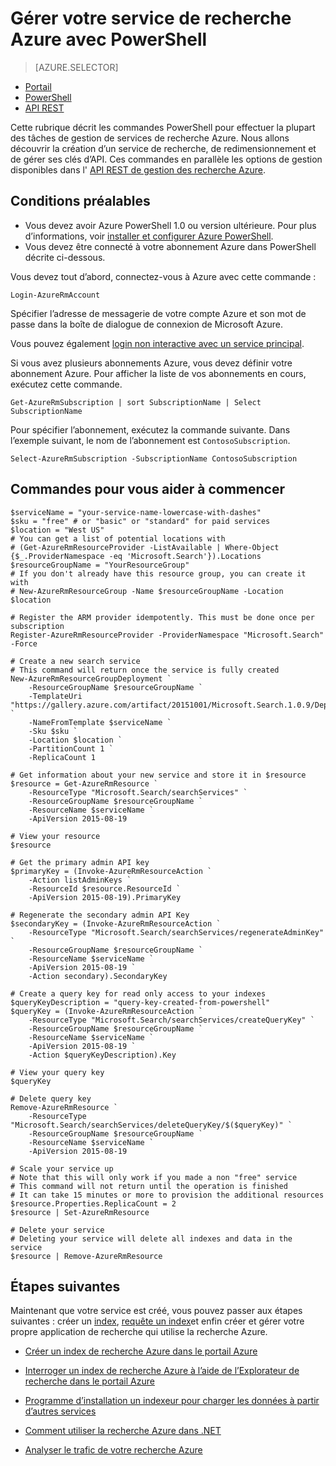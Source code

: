 <properties 
    pageTitle="Gérer la recherche Azure avec des scripts Powershell | Microsoft Azure | Service de recherche cloud hébergé" 
    description="Gérer votre service de recherche Azure avec des scripts PowerShell. Créer ou mettre à jour un service de recherche Azure et gérer des clés de d’administration de recherche Azure" 
    services="search" 
    documentationCenter="" 
    authors="seansaleh" 
    manager="mblythe" 
    editor=""
    tags="azure-resource-manager"/>

<tags 
    ms.service="search" 
    ms.devlang="na" 
    ms.workload="search" 
    ms.topic="article" 
    ms.tgt_pltfrm="powershell" 
    ms.date="08/15/2016" 
    ms.author="seasa"/>

# <a name="manage-your-azure-search-service-with-powershell"></a>Gérer votre service de recherche Azure avec PowerShell
> [AZURE.SELECTOR]
- [Portail](search-manage.md)
- [PowerShell](search-manage-powershell.md)
- [API REST](search-get-started-management-api.md)

Cette rubrique décrit les commandes PowerShell pour effectuer la plupart des tâches de gestion de services de recherche Azure. Nous allons découvrir la création d’un service de recherche, de redimensionnement et de gérer ses clés d’API.
Ces commandes en parallèle les options de gestion disponibles dans l' [API REST de gestion des recherche Azure](http://msdn.microsoft.com/library/dn832684.aspx).

## <a name="prerequisites"></a>Conditions préalables
 
- Vous devez avoir Azure PowerShell 1.0 ou version ultérieure. Pour plus d’informations, voir [installer et configurer Azure PowerShell](../powershell-install-configure.md).
- Vous devez être connecté à votre abonnement Azure dans PowerShell décrite ci-dessous.

Vous devez tout d’abord, connectez-vous à Azure avec cette commande :

    Login-AzureRmAccount

Spécifier l’adresse de messagerie de votre compte Azure et son mot de passe dans la boîte de dialogue de connexion de Microsoft Azure.

Vous pouvez également [login non interactive avec un service principal](../resource-group-authenticate-service-principal.md).

Si vous avez plusieurs abonnements Azure, vous devez définir votre abonnement Azure. Pour afficher la liste de vos abonnements en cours, exécutez cette commande.

    Get-AzureRmSubscription | sort SubscriptionName | Select SubscriptionName

Pour spécifier l’abonnement, exécutez la commande suivante. Dans l’exemple suivant, le nom de l’abonnement est `ContosoSubscription`.

    Select-AzureRmSubscription -SubscriptionName ContosoSubscription

## <a name="commands-to-help-you-get-started"></a>Commandes pour vous aider à commencer

    $serviceName = "your-service-name-lowercase-with-dashes"
    $sku = "free" # or "basic" or "standard" for paid services
    $location = "West US"
    # You can get a list of potential locations with
    # (Get-AzureRmResourceProvider -ListAvailable | Where-Object {$_.ProviderNamespace -eq 'Microsoft.Search'}).Locations
    $resourceGroupName = "YourResourceGroup" 
    # If you don't already have this resource group, you can create it with 
    # New-AzureRmResourceGroup -Name $resourceGroupName -Location $location

    # Register the ARM provider idempotently. This must be done once per subscription
    Register-AzureRmResourceProvider -ProviderNamespace "Microsoft.Search" -Force

    # Create a new search service
    # This command will return once the service is fully created
    New-AzureRmResourceGroupDeployment `
        -ResourceGroupName $resourceGroupName `
        -TemplateUri "https://gallery.azure.com/artifact/20151001/Microsoft.Search.1.0.9/DeploymentTemplates/searchServiceDefaultTemplate.json" `
        -NameFromTemplate $serviceName `
        -Sku $sku `
        -Location $location `
        -PartitionCount 1 `
        -ReplicaCount 1
    
    # Get information about your new service and store it in $resource
    $resource = Get-AzureRmResource `
        -ResourceType "Microsoft.Search/searchServices" `
        -ResourceGroupName $resourceGroupName `
        -ResourceName $serviceName `
        -ApiVersion 2015-08-19
    
    # View your resource
    $resource
    
    # Get the primary admin API key
    $primaryKey = (Invoke-AzureRmResourceAction `
        -Action listAdminKeys `
        -ResourceId $resource.ResourceId `
        -ApiVersion 2015-08-19).PrimaryKey

    # Regenerate the secondary admin API Key
    $secondaryKey = (Invoke-AzureRmResourceAction `
        -ResourceType "Microsoft.Search/searchServices/regenerateAdminKey" `
        -ResourceGroupName $resourceGroupName `
        -ResourceName $serviceName `
        -ApiVersion 2015-08-19 `
        -Action secondary).SecondaryKey

    # Create a query key for read only access to your indexes
    $queryKeyDescription = "query-key-created-from-powershell"
    $queryKey = (Invoke-AzureRmResourceAction `
        -ResourceType "Microsoft.Search/searchServices/createQueryKey" `
        -ResourceGroupName $resourceGroupName `
        -ResourceName $serviceName `
        -ApiVersion 2015-08-19 `
        -Action $queryKeyDescription).Key
    
    # View your query key
    $queryKey

    # Delete query key
    Remove-AzureRmResource `
        -ResourceType "Microsoft.Search/searchServices/deleteQueryKey/$($queryKey)" `
        -ResourceGroupName $resourceGroupName `
        -ResourceName $serviceName `
        -ApiVersion 2015-08-19
        
    # Scale your service up
    # Note that this will only work if you made a non "free" service
    # This command will not return until the operation is finished
    # It can take 15 minutes or more to provision the additional resources
    $resource.Properties.ReplicaCount = 2
    $resource | Set-AzureRmResource
    
    # Delete your service
    # Deleting your service will delete all indexes and data in the service
    $resource | Remove-AzureRmResource
    
## <a name="next-steps"></a>Étapes suivantes
    
Maintenant que votre service est créé, vous pouvez passer aux étapes suivantes : créer un [index](search-what-is-an-index.md), [requête un index](search-query-overview.md)et enfin créer et gérer votre propre application de recherche qui utilise la recherche Azure.

- [Créer un index de recherche Azure dans le portail Azure](search-create-index-portal.md)

- [Interroger un index de recherche Azure à l’aide de l’Explorateur de recherche dans le portail Azure](search-explorer.md)

- [Programme d’installation un indexeur pour charger les données à partir d’autres services](search-indexer-overview.md)

- [Comment utiliser la recherche Azure dans .NET](search-howto-dotnet-sdk.md)

- [Analyser le trafic de votre recherche Azure](search-traffic-analytics.md)
